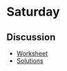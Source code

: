 # Saturday

## Discussion

* [Worksheet](https://drive.google.com/file/d/10iX8zbsK3Y6Z7jhhnVP7Rls50ZAFAQU7/view?usp=sharing)
* [Solutions](https://drive.google.com/file/d/1daQy9HFkUH6j5okeIGfQRxNu4iFPFGSw/view?usp=sharing)

